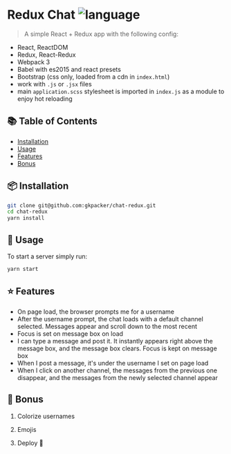 # Redux Chat ![language](https://img.shields.io/badge/language-ruby-blue.svg)

> A simple React + Redux app with the following config:

- React, ReactDOM
- Redux, React-Redux
- Webpack 3
- Babel with es2015 and react presets
- Bootstrap (css only, loaded from a cdn in `index.html`)
- work with `.js` or `.jsx` files
- main `application.scss` stylesheet is imported in `index.js` as a module to enjoy hot reloading

## :books: Table of Contents

- [Installation](#package-installation)
- [Usage](#rocket-usage)
- [Features](#star-features)
- [Bonus](#unicorn-bonus)

## :package: Installation

```sh
git clone git@github.com:gkpacker/chat-redux.git
cd chat-redux
yarn install
```

## :rocket: Usage

To start a server simply run:

```sh
yarn start
```

## :star: Features

* On page load, the browser prompts me for a username
* After the username prompt, the chat loads with a default channel selected. Messages appear and scroll down to the most recent
* Focus is set on message box on load
* I can type a message and post it. It instantly appears right above the message box, and the message box clears. Focus is kept on message box
* When I post a message, it's under the username I set on page load
* When I click on another channel, the messages from the previous one disappear, and the messages from the newly selected channel appear

## :unicorn: Bonus
1. Colorize usernames

2. Emojis

3. Deploy 🎉

